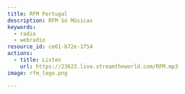 ```yaml
---
title: RFM Portugal
description: RFM Só Músicas
keywords:
  - radio
  - webradio
resource_id: ce61-b72e-1f54
actions:
  - title: Listen
    url: https://23623.live.streamtheworld.com/RFM.mp3
image: rfm_logo.png

---
```








